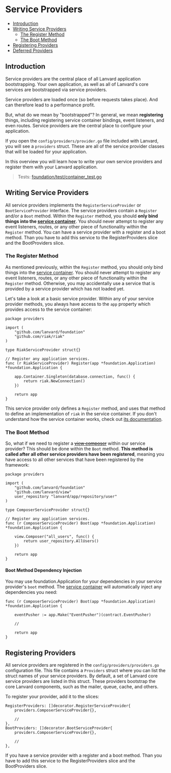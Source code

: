 # Service Providers

- [Introduction](#introduction)
- [Writing Service Providers](#writing-service-providers)
    - [The Register Method](#the-register-method)
    - [The Boot Method](#the-boot-method)
- [Registering Providers](#registering-providers)
- [Deferred Providers](#deferred-providers)

<a name="introduction"></a>
## Introduction

Service providers are the central place of all Lanvard application bootstrapping. Your own application, as well as all of Lanvard's core services are bootstrapped via service providers.

Service providers are loaded once (so before requests takes place). And can therefore lead to a performance profit.

But, what do we mean by "bootstrapped"? In general, we mean **registering** things, including registering service container bindings, event listeners, and even routes. Service providers are the central place to configure your application.

If you open the `config/providers/provider.go` file included with Lanvard, you will see a `providers` struct. These are all of the service provider classes that will be loaded for your application.

In this overview you will learn how to write your own service providers and register them with your Lanvard application.

> Tests: [foundation/test/container_test.go](https://github.com/lanvard/foundation/blob/master/test/container_test.go)

<a name="writing-service-providers"></a>
## Writing Service Providers

All service providers implements the `RegisterServiceProvider` or `BootServiceProvider` interface. The service providers contain a `Register` and/or a `Boot` method. Within the `Register` method, you should **only bind things into the [service container](/docs/{{version}}/container)**. You should never attempt to register any event listeners, routes, or any other piece of functionality within the `Register` method. You can have a service provider with a register and a boot method. Than you have to add this service to the RegisterProviders slice and the BootProviders slice.

<a name="the-register-method"></a>
### The Register Method

As mentioned previously, within the `Register` method, you should only bind things into the [service container](/docs/{{version}}/container). You should never attempt to register any event listeners, routes, or any other piece of functionality within the `Register` method. Otherwise, you may accidentally use a service that is provided by a service provider which has not loaded yet.

Let's take a look at a basic service provider. Within any of your service provider methods, you always have access to the `app` property which provides access to the service container:
    
    package providers
    
    import (
        "github.com/lanvard/foundation"
        "github.com/riak/riak"
    )
    
    type RiakServiceProvider struct{}
    
    // Register any application services.
    func (r RiakServiceProvider) Register(app *foundation.Application) *foundation.Application {

        app.Container.Singleton(database.connection, func() {
            return riak.NewConnection()
        })

        return app
    }

This service provider only defines a `Register` method, and uses that method to define an implementation of `riak` in the service container. If you don't understand how the service container works, check out [its documentation](/docs/{{version}}/container).

<a name="the-boot-method"></a>
### The Boot Method

So, what if we need to register a [~~view composer~~](/docs/{{version}}/views#view-composers) within our service provider? This should be done within the `Boot` method. **This method is called after all other service providers have been registered**, meaning you have access to all other services that have been registered by the framework:
    
    package providers
    
    import (
        "github.com/lanvard/foundation"
        "github.com/lanvard/view"
        user_repository "lanvard/app/repository/user"
    )
    
    type ComposerServiceProvider struct{}
    
    // Register any application services.
    func (r ComposerServiceProvider) Boot(app *foundation.Application) *foundation.Application {

        view.Composer("all_users", func() {
            return user_repository.AllUsers()
        })

        return app
    }

#### Boot Method Dependency Injection

You may use foundation.Application for your dependencies in your service provider's `boot` method. The [service container](/docs/{{version}}/container) will automatically inject any dependencies you need:

    func (r ComposerServiceProvider) Boot(app *foundation.Application) *foundation.Application {

        eventPusher := app.Make("EventPusher")(contract.EventPusher)
        
        //

        return app
    }

<a name="registering-providers"></a>
## Registering Providers

All service providers are registered in the `config/providers/providers.go` configuration file. This file contains a `Providers` struct where you can list the struct names of your service providers. By default, a set of Lanvard core service providers are listed in this struct. These providers bootstrap the core Lanvard components, such as the mailer, queue, cache, and others.

To register your provider, add it to the slices:

	RegisterProviders: []decorator.RegisterServiceProvider{
		providers.ComposerServiceProvider{},
		
		//
	},
    BootProviders: []decorator.BootServiceProvider{
        providers.ComposerServiceProvider{},
        
        //
    },
    
If you have a service provider with a register and a boot method. Than you have to add this service to the RegisterProviders slice and the BootProviders slice.
